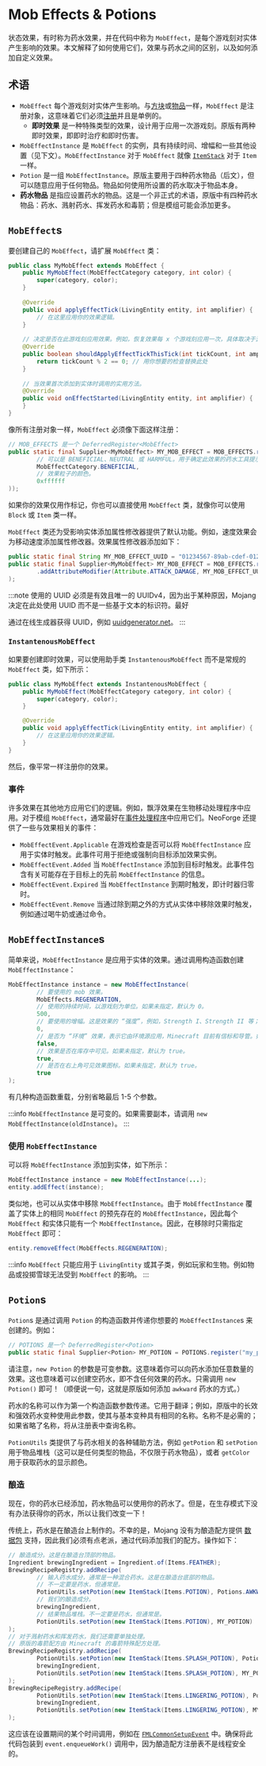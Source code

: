 # Mob Effects & Potions

状态效果，有时称为药水效果，并在代码中称为 `MobEffect`，是每个游戏刻对实体产生影响的效果。本文解释了如何使用它们，效果与药水之间的区别，以及如何添加自定义效果。

## 术语

- `MobEffect` 每个游戏刻对实体产生影响。与[方块][block]或[物品][item]一样，`MobEffect` 是注册对象，这意味着它们必须[注册][registration]并且是单例的。
  - **即时效果** 是一种特殊类型的效果，设计用于应用一次游戏刻。原版有两种即时效果，即即时治疗和即时伤害。
- `MobEffectInstance` 是 `MobEffect` 的实例，具有持续时间、增幅和一些其他设置（见下文）。`MobEffectInstance` 对于 `MobEffect` 就像 [`ItemStack`][itemstack] 对于 `Item` 一样。
- `Potion` 是一组 `MobEffectInstance`。原版主要用于四种药水物品（后文），但可以随意应用于任何物品。物品如何使用所设置的药水取决于物品本身。
- **药水物品** 是指应设置药水的物品。这是一个非正式的术语，原版中有四种药水物品：药水、溅射药水、挥发药水和毒箭；但是模组可能会添加更多。

## `MobEffect`s

要创建自己的 `MobEffect`，请扩展 `MobEffect` 类：

```java
public class MyMobEffect extends MobEffect {
    public MyMobEffect(MobEffectCategory category, int color) {
        super(category, color);
    }
    
    @Override
    public void applyEffectTick(LivingEntity entity, int amplifier) {
        // 在这里应用你的效果逻辑。
    }
    
    // 决定是否在此游戏刻应用效果。例如，恢复效果每 x 个游戏刻应用一次，具体取决于游戏刻和增幅。
    @Override
    public boolean shouldApplyEffectTickThisTick(int tickCount, int amplifier) {
        return tickCount % 2 == 0; // 用你想要的检查替换此处
    }
    
    // 当效果首次添加到实体时调用的实用方法。
    @Override
    public void onEffectStarted(LivingEntity entity, int amplifier) {
    }
}
```

像所有注册对象一样，`MobEffect` 必须像下面这样注册：

```java
// MOB_EFFECTS 是一个 DeferredRegister<MobEffect>
public static final Supplier<MyMobEffect> MY_MOB_EFFECT = MOB_EFFECTS.register("my_mob_effect", () -> new MyMobEffect(
        // 可以是 BENEFICIAL、NEUTRAL 或 HARMFUL。用于确定此效果的药水工具提示颜色。
        MobEffectCategory.BENEFICIAL,
        // 效果粒子的颜色。
        0xffffff
));
```

如果你的效果仅用作标记，你也可以直接使用 `MobEffect` 类，就像你可以使用 `Block` 或 `Item` 类一样。

`MobEffect` 类还为受影响实体添加属性修改器提供了默认功能。例如，速度效果会为移动速度添加属性修改器。效果属性修改器添加如下：

```java
public static final String MY_MOB_EFFECT_UUID = "01234567-89ab-cdef-0123-456789abcdef";
public static final Supplier<MyMobEffect> MY_MOB_EFFECT = MOB_EFFECTS.register("my_mob_effect", () -> new MyMobEffect(...)
        .addAttributeModifier(Attribute.ATTACK_DAMAGE, MY_MOB_EFFECT_UUID, 2.0, AttributeModifier.Operation.ADD)
);
```

:::note
使用的 UUID 必须是有效且唯一的 UUIDv4，因为出于某种原因，Mojang 决定在此处使用 UUID 而不是一些基于文本的标识符。最好

通过在线生成器获得 UUID，例如 [uuidgenerator.net][uuidgen]。
:::

### `InstantenousMobEffect`

如果要创建即时效果，可以使用助手类 `InstantenousMobEffect` 而不是常规的 `MobEffect` 类，如下所示：

```java
public class MyMobEffect extends InstantenousMobEffect {
    public MyMobEffect(MobEffectCategory category, int color) {
        super(category, color);
    }

    @Override
    public void applyEffectTick(LivingEntity entity, int amplifier) {
        // 在这里应用你的效果逻辑。
    }
}
```

然后，像平常一样注册你的效果。

### 事件

许多效果在其他地方应用它们的逻辑。例如，飘浮效果在生物移动处理程序中应用。对于模组 `MobEffect`，通常最好在[事件处理程序][events]中应用它们。NeoForge 还提供了一些与效果相关的事件：

- `MobEffectEvent.Applicable` 在游戏检查是否可以将 `MobEffectInstance` 应用于实体时触发。此事件可用于拒绝或强制向目标添加效果实例。
- `MobEffectEvent.Added` 当 `MobEffectInstance` 添加到目标时触发。此事件包含有关可能存在于目标上的先前 `MobEffectInstance` 的信息。
- `MobEffectEvent.Expired` 当 `MobEffectInstance` 到期时触发，即计时器归零时。
- `MobEffectEvent.Remove` 当通过除到期之外的方式从实体中移除效果时触发，例如通过喝牛奶或通过命令。

## `MobEffectInstance`s

简单来说，`MobEffectInstance` 是应用于实体的效果。通过调用构造函数创建 `MobEffectInstance`：

```java
MobEffectInstance instance = new MobEffectInstance(
        // 要使用的 mob 效果。
        MobEffects.REGENERATION,
        // 使用的持续时间，以游戏刻为单位。如果未指定，默认为 0。
        500,
        // 要使用的增幅。这是效果的 “强度”，例如，Strength I、Strength II 等；从 0 开始。如果未指定，默认为 0。
        0,
        // 是否为 “环境” 效果，表示它由环境源应用，Minecraft 目前有信标和导管。如果未指定，默认为 false。
        false,
        // 效果是否在库存中可见。如果未指定，默认为 true。
        true,
        // 是否在右上角可见效果图标。如果未指定，默认为 true。
        true
);
```

有几种构造函数重载，分别省略最后 1-5 个参数。

:::info
`MobEffectInstance` 是可变的。如果需要副本，请调用 `new MobEffectInstance(oldInstance)`。
:::

### 使用 `MobEffectInstance`

可以将 `MobEffectInstance` 添加到实体，如下所示：

```java
MobEffectInstance instance = new MobEffectInstance(...);
entity.addEffect(instance);
```

类似地，也可以从实体中移除 `MobEffectInstance`。由于 `MobEffectInstance` 覆盖了实体上的相同 `MobEffect` 的预先存在的 `MobEffectInstance`，因此每个 `MobEffect` 和实体只能有一个 `MobEffectInstance`。因此，在移除时只需指定 `MobEffect` 即可：

```java
entity.removeEffect(MobEffects.REGENERATION);
```

:::info
`MobEffect` 只能应用于 `LivingEntity` 或其子类，例如玩家和生物。例如物品或投掷雪球无法受到 `MobEffect` 的影响。
:::

## `Potion`s

`Potion`s 是通过调用 `Potion` 的构造函数并传递你想要的 `MobEffectInstance`s 来创建的。例如：

```java
// POTIONS 是一个 DeferredRegister<Potion>
public static final Supplier<Potion> MY_POTION = POTIONS.register("my_potion", () -> new Potion(new MobEffectInstance(MY_MOB_EFFECT.get(), 3600)));
```

请注意，`new Potion` 的参数是可变参数。这意味着你可以向药水添加任意数量的效果。这也意味着可以创建空药水，即不含任何效果的药水。只需调用 `new Potion()` 即可！（顺便说一句，这就是原版如何添加 `awkward` 药水的方式。）

药水的名称可以作为第一个构造函数参数传递。它用于翻译；例如，原版中的长效和强效药水变种使用此参数，使其与基本变种具有相同的名称。名称不是必需的；如果省略了名称，将从注册表中查询名称。

`PotionUtils` 类提供了与药水相关的各种辅助方法，例如 `getPotion` 和 `setPotion` 用于物品堆栈（这可以是任何类型的物品，不仅限于药水物品），或者 `getColor` 用于获取药水的显示颜色。

### 酿造

现在，你的药水已经添加，药水物品可以使用你的药水了。但是，在生存模式下没有办法获得你的药水，所以让我们改变一下！

传统上，药水是在酿造台上制作的。不幸的是，Mojang 没有为酿造配方提供 [数据包][datapack] 支持，因此我们必须有点老派，通过代码添加我们的配方。操作如下：

```java
// 酿造成分。这是在酿造台顶部的物品。
Ingredient brewingIngredient = Ingredient.of(Items.FEATHER);
BrewingRecipeRegistry.addRecipe(
        // 输入药水成分，通常是一种混合药水。这是在酿造台底部的物品。
        // 不一定要是药水，但通常是。
        PotionUtils.setPotion(new ItemStack(Items.POTION), Potions.AWKWARD),
        // 我们的酿造成分。
        brewingIngredient,
        // 结果物品堆栈。不一定要是药水，但通常是。
        PotionUtils.setPotion(new ItemStack(Items.POTION), MY_POTION)
);
// 对于溅射药水和挥发药水，我们还需要单独处理。
// 原版的毒箭配方由 Minecraft 的毒箭特殊配方处理。
BrewingRecipeRegistry.addRecipe(
        PotionUtils.setPotion(new ItemStack(Items.SPLASH_POTION), Potions.AWKWARD),
        brewingIngredient,
        PotionUtils.setPotion(new ItemStack(Items.SPLASH_POTION), MY_POTION)
);
BrewingRecipeRegistry.addRecipe(
        PotionUtils.setPotion(new ItemStack(Items.LINGERING_POTION), Potions.AWKWARD),
        brewingIngredient,
        PotionUtils.setPotion(new ItemStack(Items.LINGERING_POTION), MY_POTION)
);
```

这应该在设置期间的某个时间调用，例如在 [`FMLCommonSetupEvent`][commonsetup] 中。确保将此代码包装到 `event.enqueueWork()` 调用中，因为酿造配方注册表不是线程安全的。

[block]: ../blocks/index.md
[commonsetup]: ../concepts/events.md#event-buses
[datapack]: ../resources/server/index.md
[events]: ../concepts/events.md
[item]: index.md
[itemstack]: index.md#itemstacks
[registration]: ../concepts/registries.md
[uuidgen]: https://www.uuidgenerator.net/version4
